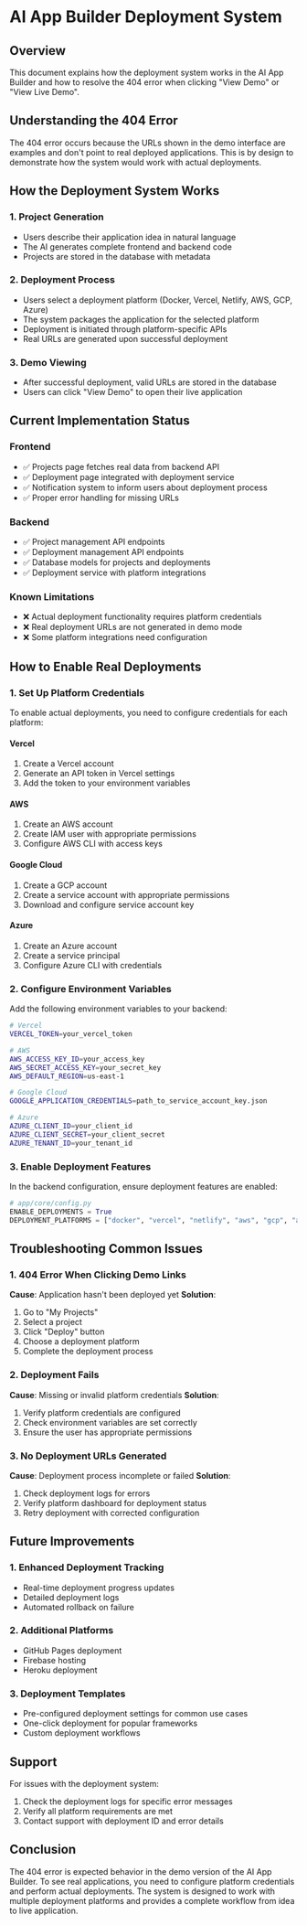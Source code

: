 # AI App Builder Deployment System

## Overview

This document explains how the deployment system works in the AI App Builder and how to resolve the 404 error when clicking "View Demo" or "View Live Demo".

## Understanding the 404 Error

The 404 error occurs because the URLs shown in the demo interface are examples and don't point to real deployed applications. This is by design to demonstrate how the system would work with actual deployments.

## How the Deployment System Works

### 1. Project Generation
- Users describe their application idea in natural language
- The AI generates complete frontend and backend code
- Projects are stored in the database with metadata

### 2. Deployment Process
- Users select a deployment platform (Docker, Vercel, Netlify, AWS, GCP, Azure)
- The system packages the application for the selected platform
- Deployment is initiated through platform-specific APIs
- Real URLs are generated upon successful deployment

### 3. Demo Viewing
- After successful deployment, valid URLs are stored in the database
- Users can click "View Demo" to open their live application

## Current Implementation Status

### Frontend
- ✅ Projects page fetches real data from backend API
- ✅ Deployment page integrated with deployment service
- ✅ Notification system to inform users about deployment process
- ✅ Proper error handling for missing URLs

### Backend
- ✅ Project management API endpoints
- ✅ Deployment management API endpoints
- ✅ Database models for projects and deployments
- ✅ Deployment service with platform integrations

### Known Limitations
- ❌ Actual deployment functionality requires platform credentials
- ❌ Real deployment URLs are not generated in demo mode
- ❌ Some platform integrations need configuration

## How to Enable Real Deployments

### 1. Set Up Platform Credentials
To enable actual deployments, you need to configure credentials for each platform:

#### Vercel
1. Create a Vercel account
2. Generate an API token in Vercel settings
3. Add the token to your environment variables

#### AWS
1. Create an AWS account
2. Create IAM user with appropriate permissions
3. Configure AWS CLI with access keys

#### Google Cloud
1. Create a GCP account
2. Create a service account with appropriate permissions
3. Download and configure service account key

#### Azure
1. Create an Azure account
2. Create a service principal
3. Configure Azure CLI with credentials

### 2. Configure Environment Variables
Add the following environment variables to your backend:

```bash
# Vercel
VERCEL_TOKEN=your_vercel_token

# AWS
AWS_ACCESS_KEY_ID=your_access_key
AWS_SECRET_ACCESS_KEY=your_secret_key
AWS_DEFAULT_REGION=us-east-1

# Google Cloud
GOOGLE_APPLICATION_CREDENTIALS=path_to_service_account_key.json

# Azure
AZURE_CLIENT_ID=your_client_id
AZURE_CLIENT_SECRET=your_client_secret
AZURE_TENANT_ID=your_tenant_id
```

### 3. Enable Deployment Features
In the backend configuration, ensure deployment features are enabled:

```python
# app/core/config.py
ENABLE_DEPLOYMENTS = True
DEPLOYMENT_PLATFORMS = ["docker", "vercel", "netlify", "aws", "gcp", "azure"]
```

## Troubleshooting Common Issues

### 1. 404 Error When Clicking Demo Links
**Cause**: Application hasn't been deployed yet
**Solution**: 
1. Go to "My Projects"
2. Select a project
3. Click "Deploy" button
4. Choose a deployment platform
5. Complete the deployment process

### 2. Deployment Fails
**Cause**: Missing or invalid platform credentials
**Solution**:
1. Verify platform credentials are configured
2. Check environment variables are set correctly
3. Ensure the user has appropriate permissions

### 3. No Deployment URLs Generated
**Cause**: Deployment process incomplete or failed
**Solution**:
1. Check deployment logs for errors
2. Verify platform dashboard for deployment status
3. Retry deployment with corrected configuration

## Future Improvements

### 1. Enhanced Deployment Tracking
- Real-time deployment progress updates
- Detailed deployment logs
- Automated rollback on failure

### 2. Additional Platforms
- GitHub Pages deployment
- Firebase hosting
- Heroku deployment

### 3. Deployment Templates
- Pre-configured deployment settings for common use cases
- One-click deployment for popular frameworks
- Custom deployment workflows

## Support

For issues with the deployment system:
1. Check the deployment logs for specific error messages
2. Verify all platform requirements are met
3. Contact support with deployment ID and error details

## Conclusion

The 404 error is expected behavior in the demo version of the AI App Builder. To see real applications, you need to configure platform credentials and perform actual deployments. The system is designed to work with multiple deployment platforms and provides a complete workflow from idea to live application.